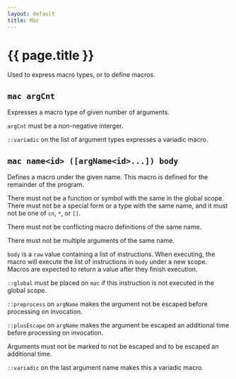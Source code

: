 ```yaml
---
layout: default
title: Mac
---
```

# {{ page.title }}

Used to express macro types, or to define macros.

## `mac argCnt`

Expresses a macro type of given number of arguments.

`argCnt` must be a non-negative interger.

`::variadic` on the list of argument types expresses a variadic macro.

## `mac name<id> ([argName<id>...]) body`

Defines a macro under the given name. This macro is defined for the remainder of the program.

There must not be a function or symbol with the same in the global scope. There must not be a special form or a type with the same name, and it must not be one of `cn`, `*`, or `[]`.

There must not be conflicting macro definitions of the same name.

There must not be multiple arguments of the same name.

`body` is a `raw` value containing a list of instructions. When executing, the macro will execute the list of instructions in `body` under a new scope. Macros are expected to return a value after they finish execution.

`::global` must be placed on `mac` if this instruction is not executed in the global scope.

`::preprocess` on `argName` makes the argument not be escaped before processing on invocation.

`::plusEscape` on `argName` makes the argument be escaped an additional time before processing on invocation.

Arguments must not be marked to not be escaped and to be escaped an additional time.

`::variadic` on the last argument name makes this a variadic macro.